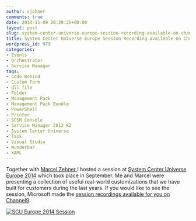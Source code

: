 ```yaml
---
author: sjohner
comments: true
date: 2014-11-09 20:29:25+00:00
layout: post
slug: system-center-universe-europe-session-recording-available-on-channel-9
title: System Center Universe Europe Session Recording available on Channel9
wordpress_id: 979
categories:
- Events
- Orchestrator
- Service Manager
tags:
- Code-Behind
- Custom Form
- dll file
- Folder
- Management Pack
- Management Pack Bundle
- PowerShell
- Printer
- SCSM Console
- Service Manager 2012 R2
- System Center Universe
- Task
- Visual Studio
- Wunderbar
- XAML
---
```


Together with [Marcel Zehner ](http://twitter.com/marcelzehner)I hosted a session at [System Center Universe Europe 2014](http://www.systemcenteruniverse.ch/) which took place in September. Me and Marcel were presenting a collection of useful real-world customizations that we have built for customers during the last years. If you would like to see the session, Microsoft made the [session recordings available for you on Channel9](http://channel9.msdn.com/Series/SCUE2014/Customer-requirements-first-Service-Manager-customizations-without-limits).

[![SCU Europe 2014 Session](/images/scu2014session.png?w=604)](http://channel9.msdn.com/Series/SCUE2014/Customer-requirements-first-Service-Manager-customizations-without-limits)
